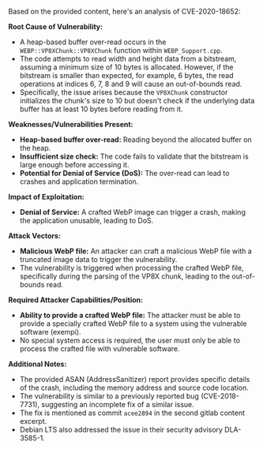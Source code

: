 Based on the provided content, here's an analysis of CVE-2020-18652:

**Root Cause of Vulnerability:**

*   A heap-based buffer over-read occurs in the `WEBP::VP8XChunk::VP8XChunk` function within `WEBP_Support.cpp`.
*   The code attempts to read width and height data from a bitstream, assuming a minimum size of 10 bytes is allocated. However, if the bitstream is smaller than expected, for example, 6 bytes, the read operations at indices 6, 7, 8 and 9 will cause an out-of-bounds read.
*   Specifically, the issue arises because the `VP8XChunk` constructor initializes the chunk's size to 10 but doesn't check if the underlying data buffer has at least 10 bytes before reading from it.

**Weaknesses/Vulnerabilities Present:**

*   **Heap-based buffer over-read:** Reading beyond the allocated buffer on the heap.
*   **Insufficient size check:** The code fails to validate that the bitstream is large enough before accessing it.
*   **Potential for Denial of Service (DoS):** The over-read can lead to crashes and application termination.

**Impact of Exploitation:**

*   **Denial of Service:**  A crafted WebP image can trigger a crash, making the application unusable, leading to DoS.

**Attack Vectors:**

*   **Malicious WebP file:** An attacker can craft a malicious WebP file with a truncated image data to trigger the vulnerability.
*   The vulnerability is triggered when processing the crafted WebP file, specifically during the parsing of the VP8X chunk, leading to the out-of-bounds read.

**Required Attacker Capabilities/Position:**

*   **Ability to provide a crafted WebP file:** The attacker must be able to provide a specially crafted WebP file to a system using the vulnerable software (exempi).
*   No special system access is required, the user must only be able to process the crafted file with vulnerable software.

**Additional Notes:**

*   The provided ASAN (AddressSanitizer) report provides specific details of the crash, including the memory address and source code location.
*   The vulnerability is similar to a previously reported bug (CVE-2018-7731), suggesting an incomplete fix of a similar issue.
* The fix is mentioned as commit `acee2894` in the second gitlab content excerpt.
* Debian LTS also addressed the issue in their security advisory DLA-3585-1.